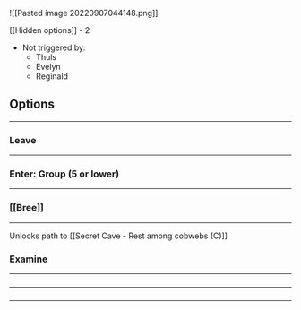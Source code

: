 ![[Pasted image 20220907044148.png]]

[[Hidden options]] - 2
- Not triggered by:
	- Thuls
	- Evelyn
	- Reginald

## Options
---

### Leave
---

### Enter: Group (5 or lower)
---

### [[Bree]]
---
Unlocks path to [[Secret Cave - Rest among cobwebs (C)]]

### Examine
---

### 
---

### 
---

